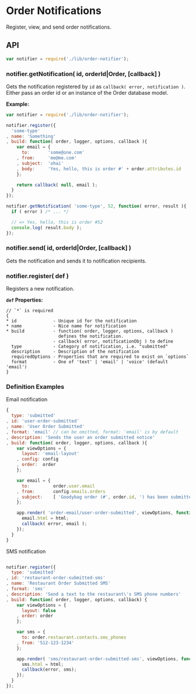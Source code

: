 # Order Notifications

Register, view, and send order notifications.

## API

```javascript
var notifier = require('./lib/order-notifier');
```

### notifier.getNotification( id, orderId|Order, [callback] )

Gets the notification registered by `id` as `callback( error, notification )`.
Either pass an order id or an instance of the Order database model.

__Example:__

```javascript
var notifier = require('./lib/order-notifier');

notifier.register({
  'some-type'
, name: 'Something'
, build: function( order, logger, options, callback ){
    var email = {
      to:       'some@one.com'
    , from:     'me@me.com'
    , subject:  'ohai'
    , body:     'Yes, hello, this is order #' + order.attributes.id
    };

    return callback( null, email );
  }
});

notifier.getNotification( 'some-type', 52, function( error, result ){
  if ( error ) /* ... */

  // => Yes, hello, this is order #52
  console.log( result.body );
});
```

### notifier.send( id, orderId|Order, [callback] )

Gets the notification and sends it to notification recipients.

### notifier.register( def )

Registers a new notification.

__`def` Properties:__

```
// `*` is required
{
* id              - Unique id for the notification
* name            - Nice name for notification
* build           - function( order, logger, options, callback )
                    defines the notification.
                  - callback( error, notificationObj ) to define
  type            - Category of notification, i.e. "submitted"
  description     - Description of the notification
  requiredOptions - Properties that are required to exist on `options`
  format          - One of 'text' | 'email' | 'voice' (default 'email')
}
```

### Definition Examples

Email notification
```js
{
  type: 'submitted'
, id: 'user-order-submitted'
, name: 'User Order Submitted'
, format: 'email' // can be omitted, format: 'email' is by default
, description: 'Sends the user an order submitted notice'
, build: function( order, logger, options, callback ){
    var viewOptions = {
      layout: 'email-layout'
    , config: config
    , order:  order
    };

    var email = {
      to:         order.user.email
    , from:       config.emails.orders
    , subject:    [ 'Goodybag order (#', order.id, ') has been submitted' ].join('')
    };

    app.render( 'order-email/user-order-submitted', viewOptions, function( error, html ){
      email.html = html;
      callback( error, email );
    });
  }
}
```

SMS notification
```js

notifier.register({
  type: 'submitted'
, id: 'restaurant-order-submitted-sms'
, name: 'Restaurant Order Submitted SMS'
, format: 'sms'
, description: 'Send a text to the restaurant\'s SMS phone numbers'
, build: function( order, logger, options, callback) {
    var viewOptions = {
      layout: false
    , order: order
    };

    var sms = {
      to: order.restaurant.contacts.sms_phones
    , from: '512-123-1234'
    };

    app.render( 'sms/restaurant-order-submitted-sms', viewOptions, function( error, html ){
      sms.html = html;
      callback(error, sms);
    });
  }
});
```
